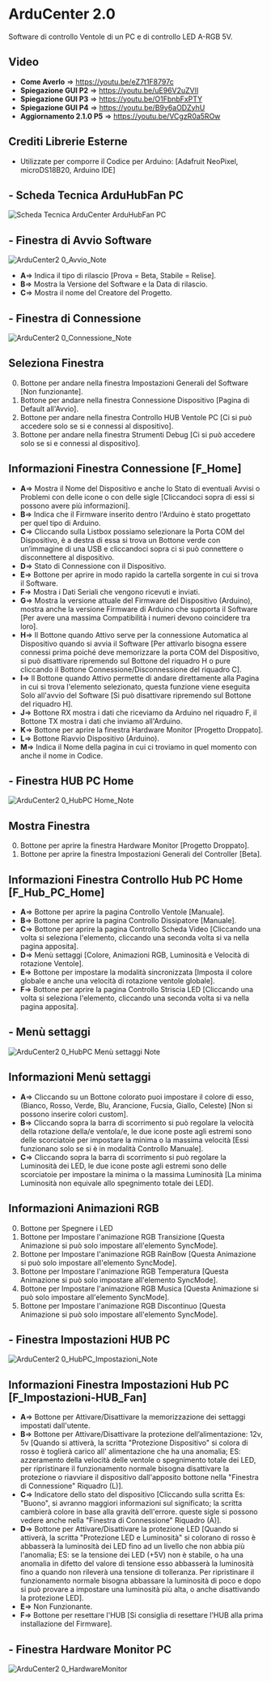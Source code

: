 # ArduCenter 2.0
Software di controllo Ventole di un PC e di controllo LED A-RGB 5V.

## Video
- **Come Averlo** => https://youtu.be/eZ7t1F8797c
- **Spiegazione GUI P2** => https://youtu.be/uE96V2uZVlI
- **Spiegazione GUI P3** => https://youtu.be/O1FbnbFxPTY
- **Spiegazione GUI P4** => https://youtu.be/B9y6aODZyhU
- **Aggiornamento 2.1.0 P5** => https://youtu.be/VCgzR0a5ROw


## Crediti Librerie Esterne 
- Utilizzate per comporre il Codice per Arduino: [Adafruit NeoPixel, microDS18B20, Arduino IDE]


## - Scheda Tecnica  ArduHubFan PC
![Scheda Tecnica ArduCenter ArduHubFan PC](https://user-images.githubusercontent.com/76437833/226737330-24a8fa7b-3bab-4a28-abef-f9f00b6fa533.png)


## - Finestra di Avvio Software

![ArduCenter2 0_Avvio_Note](https://user-images.githubusercontent.com/76437833/226211964-0c023000-cbb8-48a2-afda-9a05b5a76a06.png)

- **A**=> Indica il tipo di rilascio [Prova = Beta, Stabile = Relise].
- **B**=> Mostra la Versione del Software e la Data di rilascio.
- **C**=> Mostra il nome del Creatore del Progetto.


## - Finestra di Connessione

![ArduCenter2 0_Connessione_Note](https://user-images.githubusercontent.com/76437833/226212168-6059b549-de64-47b7-a066-4598f605ec41.png)

## Seleziona Finestra
0. Bottone per andare nella finestra Impostazioni Generali del Software [Non funzionante].
1. Bottone per andare nella finestra Connessione Dispositivo [Pagina di Default all'Avvio].
2. Bottone per andare nella finestra Controllo HUB Ventole PC [Ci si può accedere solo se si e connessi al dispositivo].
3. Bottone per andare nella finestra Strumenti Debug [Ci si può accedere solo se si e connessi al dispositivo].

## Informazioni Finestra Connessione [F_Home]
- **A**=> Mostra il Nome del Dispositivo e anche lo Stato di eventuali Avvisi o Problemi con delle icone o con delle sigle [Cliccandoci sopra di essi si possono avere più informazioni].
- **B**=> Indica che il Firmware inserito dentro l'Arduino è stato progettato per quel tipo di Arduino.
- **C**=> Cliccando sulla Listbox possiamo selezionare la Porta COM del Dispositivo, è a destra di essa si trova un Bottone verde con un’immagine di una USB e cliccandoci sopra ci si può connettere o disconnettere al dispositivo.
- **D**=> Stato di Connessione con il Dispositivo.
- **E**=> Bottone per aprire in modo rapido la cartella sorgente in cui si trova il Software.
- **F**=> Mostra i Dati Seriali che vengono ricevuti e inviati.
- **G**=> Mostra la versione attuale del Firmware del Dispositivo (Arduino), mostra anche la versione Firmware di Arduino che supporta il Software [Per avere una massima Compatibilità i numeri devono coincidere tra loro].
- **H**=> Il Bottone quando Attivo serve per la connessione Automatica al Dispositivo quando si avvia il Software [Per attivarlo bisogna essere connessi prima poiché deve memorizzare la porta COM del Dispositivo, si può disattivare ripremendo sul Bottone del riquadro H o pure cliccando il Bottone Connessione/Disconnessione del riquadro C].
- **I**=> Il Bottone quando Attivo permette di andare direttamente alla Pagina in cui si trova l'elemento selezionato, questa funzione viene eseguita Solo all'avvio del Software [Si può disattivare ripremendo sul Bottone del riquadro H].
- **J**=> Bottone RX mostra i dati che riceviamo da Arduino nel riquadro F, il Bottone TX mostra i dati che inviamo all'Arduino.
- **K**=> Bottone per aprire la finestra Hardware Monitor [Progetto Droppato].
- **L**=> Bottone Riavvio Dispositivo (Arduino).
- **M**=> Indica il Nome della pagina in cui ci troviamo in quel momento con anche il nome in Codice.


## - Finestra HUB PC Home 

![ArduCenter2 0_HubPC Home_Note](https://user-images.githubusercontent.com/76437833/227233106-f7de08e1-75a1-453f-b552-78f4ea8b370f.png)

## Mostra Finestra
0. Bottone per aprire la finestra Hardware Monitor [Progetto Droppato].
1. Bottone per aprire la finestra Impostazioni Generali del Controller [Beta].

## Informazioni Finestra Controllo Hub PC Home [F_Hub_PC_Home]
- **A**=> Bottone per aprire la pagina Controllo Ventole [Manuale].
- **B**=> Bottone per aprire la pagina Controllo Dissipatore [Manuale].
- **C**=> Bottone per aprire la pagina Controllo Scheda Video [Cliccando una volta si seleziona l'elemento, cliccando una seconda volta si va nella pagina apposita].
- **D**=> Menù settaggi [Colore, Animazioni RGB, Luminosità e Velocità di rotazione Ventole].
- **E**=> Bottone per impostare la modalità sincronizzata [Imposta il colore globale e anche una velocità di rotazione ventole globale].
- **F**=> Bottone per aprire la pagina Controllo Striscia LED [Cliccando una volta si seleziona l'elemento, cliccando una seconda volta si va nella pagina apposita].

## - Menù settaggi

![ArduCenter2 0_HubPC Menù settaggi Note](https://user-images.githubusercontent.com/76437833/227326044-621606c8-b82a-44c1-b5f2-e4c41f578a80.png)

## Informazioni Menù settaggi

- **A**=> Cliccando su un Bottone colorato puoi impostare il colore di esso, (Bianco, Rosso, Verde, Blu, Arancione, Fucsia, Giallo, Celeste) [Non si possono inserire colori custom].
- **B**=> Cliccando sopra la barra di scorrimento si può regolare la velocità della rotazione della/e ventola/e, le due icone poste agli estremi sono delle scorciatoie per impostare la minima o la massima velocità [Essi funzionano solo se si è in modalità Controllo Manuale].
- **C**=> Cliccando sopra la barra di scorrimento si può regolare la Luminosità dei LED, le due icone poste agli estremi sono delle scorciatoie per impostare la minima o la massima Luminosità [La minima Luminosità non equivale allo spegnimento totale dei LED].

## Informazioni Animazioni RGB

0. Bottone per Spegnere i LED
1. Bottone per Impostare l'animazione RGB Transizione [Questa Animazione si può solo impostare all'elemento SyncMode].
2. Bottone per Impostare l'animazione RGB RainBow [Questa Animazione si può solo impostare all'elemento SyncMode].
3. Bottone per Impostare l'animazione RGB Temperatura [Questa Animazione si può solo impostare all'elemento SyncMode].
4. Bottone per Impostare l'animazione RGB Musica [Questa Animazione si può solo impostare all'elemento SyncMode].
5. Bottone per Impostare l'animazione RGB Discontinuo [Questa Animazione si può solo impostare all'elemento SyncMode].


## - Finestra Impostazioni HUB PC  

![ArduCenter2 0_HubPC_Impostazioni_Note](https://user-images.githubusercontent.com/76437833/234077988-856c5af3-4a2a-4596-80ac-464bfe2634b3.png)

## Informazioni Finestra Impostazioni Hub PC [F_Impostazioni-HUB_Fan]
- **A**=> Bottone per Attivare/Disattivare la memorizzazione dei settaggi impostati dall'utente.
- **B**=> Bottone per Attivare/Disattivare la protezione dell’alimentazione: 12v, 5v [Quando si attiverà, la scritta "Protezione Dispositivo" si colora di rosso è toglierà carico all' alimentazione che ha una anomalia; ES: azzeramento della velocità delle ventole o spegnimento totale dei LED, per ripristinare il funzionamento normale bisogna disattivare la protezione o riavviare il dispositivo dall'apposito bottone nella "Finestra di Connessione" Riquadro (L)].
- **C**=> Indicatore dello stato del dispositivo [Cliccando sulla scritta Es: "Buono", si avranno maggiori informazioni sul significato; la scritta cambierà colore in base alla gravità dell'errore. queste sigle si possono vedere anche nella "Finestra di Connessione" Riquadro (A)].
- **D**=> Bottone per Attivare/Disattivare la protezione LED [Quando si attiverà, la scritta "Protezione LED e Luminosità" si colorano di rosso è abbasserà la luminosità dei LED fino ad un livello che non abbia più l'anomalia; ES: se la tensione dei LED (+5V) non è stabile, o ha una anomalia in difetto del valore di tensione esso abbasserà la luminosità fino a quando non rileverà una tensione di tolleranza. Per ripristinare il funzionamento normale bisogna abbassare la luminosità di poco e dopo si può provare a impostare una luminosità più alta, o anche disattivando la protezione LED].
- **E**=> Non Funzionante.
- **F**=> Bottone per resettare l'HUB [Si consiglia di resettare l'HUB alla prima installazione del Firmware].

## - Finestra Hardware Monitor PC 

![ArduCenter2 0_HardwareMonitor](https://user-images.githubusercontent.com/76437833/227327772-a839ccd7-8cfe-44bf-b496-0e29cda1630d.png)
